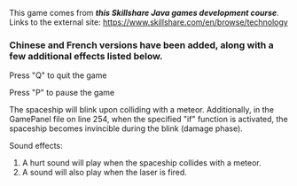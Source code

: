 This game comes from ***this Skillshare Java games development course***. Links to the external site: https://www.skillshare.com/en/browse/technology

### Chinese and French versions have been added, along with a few additional effects listed below.

Press "Q" to quit the game

Press "P" to pause the game

The spaceship will blink upon colliding with a meteor. Additionally, in the GamePanel file on line 254, when the specified "if" function is activated, the spaceship becomes invincible during the blink (damage phase).

Sound effects:
1. A hurt sound will play when the spaceship collides with a meteor.
2. A sound will also play when the laser is fired.

